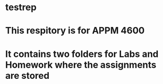 # testrep
# This respitory is for APPM 4600
# It contains two folders for Labs and Homework where the assignments are stored 
